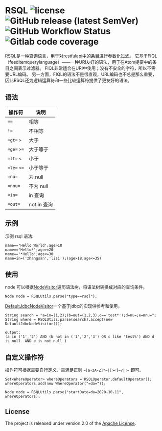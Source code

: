 # RSQL ![license](https://img.shields.io/github/license/suxil/rsql) ![GitHub release (latest SemVer)](https://img.shields.io/github/v/release/suxil/rsql) ![GitHub Workflow Status](https://img.shields.io/github/workflow/status/suxil/rsql/Java%20CI%20with%20Gradle) ![Gitlab code coverage](https://img.shields.io/gitlab/coverage/suxil/rsql/master)

RSQL是一种查询语言，用于对restfulapi中的条目进行参数化过滤。
它基于FIQL（feeditemquerylanguage）——一种URI友好的语法，用于在Atom提要中的条目之间表示过滤器。
FIQL非常适合在URI中使用；没有不安全的字符，所以不需要URL编码。
另一方面，FIQL的语法不是很直观，URL编码也不总是那么重要，因此RSQL还为逻辑运算符和一些比较运算符提供了更友好的语法。

## 语法

| 操作符 | 说明 |
| --- | --- |
| `==` | 相等 |
| `!=` | 不相等 |
| `=gt=` `>` | 大于 |
| `=ge=` `>=` | 大于等于 |
| `=lt=` `<` | 小于 |
| `=le=` `<=` | 小于等于 |
| `=nu=` | 为 null |
| `=nnu=` | 不为 null |
| `=in=` | in 查询 |
| `=out=` | not in 查询 |

## 示例

示例 rsql 语法:
```
name=='Hello World';age>10
name=='Hello*';age>=20
name=='*Hello';age<=30
name=in=('zhangsan','lisi');(age>18,age<=35)
```

## 使用

node 可以根据[NodeVisitor](src/main/java/io/github/suxil/rsql/asm/NodeVisitor.java)遍历语法树，将语法树转换成对应的查询条件。  
```
Node node = RSQLUtils.parse("type==rsql");
```

[DefaultJdbcNodeVisitor](src/main/java/io/github/suxil/rsql/asm/support/DefaultJdbcNodeVisitor.java)一个基于jdbc的实现供参考和使用。  
```
String search = "a=in=(1,2);(b=out=(1,2,3),c=='test*');d=nu=;e=nnu=";
String where = RSQLUtils.parse(search).accept(new DefaultJdbcNodeVisitor());

output: 
(a in ('1','2') AND (b not in ('1','2','3') OR c like 'test%') AND d is null  AND e is not null )
```

## 自定义操作符

操作符可根据需要自行定义，需满足正则 `=[a-zA-Z]*=|[><]=?|!=` 即可。
```
Set<WhereOperator> whereOperators = RSQLOperator.defaultOperator();
whereOperators.add(new WhereOperator("=da="));

Node node = RSQLUtils.parse("startDate=da=2020-10-11", whereOperators);
```

## License

The project is released under version 2.0 of the [Apache License](https://www.apache.org/licenses/LICENSE-2.0).
